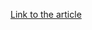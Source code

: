 [Link to the article](https://www.mcafee.com/blogs/other-blogs/mcafee-labs/the-season-of-back-to-school-scams/)
